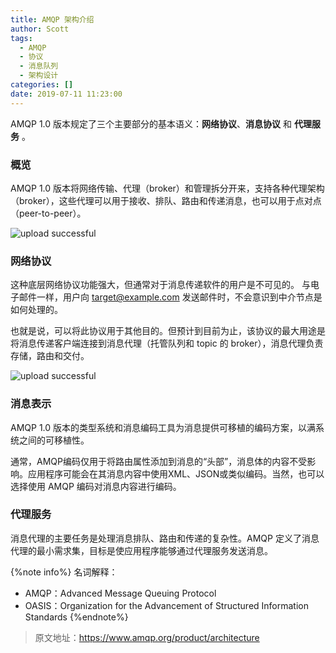 ```yaml
---
title: AMQP 架构介绍
author: Scott
tags:
  - AMQP
  - 协议
  - 消息队列
  - 架构设计
categories: []
date: 2019-07-11 11:23:00
---
```

AMQP 1.0 版本规定了三个主要部分的基本语义：**网络协议**、**消息协议** 和 **代理服务** 。

<!--more-->

### 概览
AMQP 1.0 版本将网络传输、代理（broker）和管理拆分开来，支持各种代理架构（broker），这些代理可以用于接收、排队、路由和传递消息，也可以用于点对点（peer-to-peer）。

![upload successful](/images/pasted-9.png)

### 网络协议

这种底层网络协议功能强大，但通常对于消息传递软件的用户是不可见的。 与电子邮件一样，用户向 target@example.com 发送邮件时，不会意识到中介节点是如何处理的。

也就是说，可以将此协议用于其他目的。但预计到目前为止，该协议的最大用途是将消息传递客户端连接到消息代理（托管队列和 topic 的 broker），消息代理负责存储，路由和交付。

![upload successful](/images/pasted-10.png)

### 消息表示
AMQP 1.0 版本的类型系统和消息编码工具为消息提供可移植的编码方案，以满系统之间的可移植性。

通常，AMQP编码仅用于将路由属性添加到消息的“头部”，消息体的内容不受影响。应用程序可能会在其消息内容中使用XML、JSON或类似编码。当然，也可以选择使用 AMQP 编码对消息内容进行编码。

### 代理服务
消息代理的主要任务是处理消息排队、路由和传递的复杂性。AMQP 定义了消息代理的最小需求集，目标是使应用程序能够通过代理服务发送消息。

{%note info%}
名词解释：
* AMQP：Advanced Message Queuing Protocol
* OASIS：Organization for the Advancement of Structured Information Standards
{%endnote%}

> 原文地址：https://www.amqp.org/product/architecture